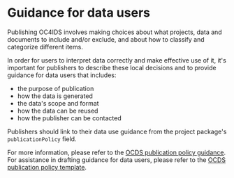 # Guidance for data users

Publishing OC4IDS involves making choices about what projects, data and documents to include and/or exclude, and about how to classify and categorize different items.

In order for users to interpret data correctly and make effective use of it, it's important for publishers to describe these local decisions and to provide guidance for data users that includes:

* the purpose of publication
* how the data is generated
* the data's scope and format
* how the data can be reused
* how the publisher can be contacted

Publishers should link to their data use guidance from the project package's `publicationPolicy` field.

For more information, please refer to the [OCDS publication policy guidance](https://standard.open-contracting.org/latest/en/implementation/publication_policy/). For assistance in drafting guidance for data users, please refer to the [OCDS publication policy template](https://www.open-contracting.org/resources/ocds-1-1-publication-policy-template/).  
